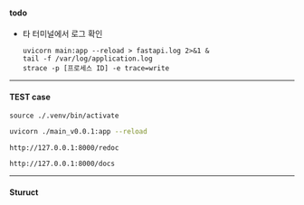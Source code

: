 #### todo
- 타 터미널에서 로그 확인
    ```
    uvicorn main:app --reload > fastapi.log 2>&1 &
    tail -f /var/log/application.log
    strace -p [프로세스 ID] -e trace=write
    ```
---
#### TEST case





```
source ./.venv/bin/activate
```

```bash
uvicorn ./main_v0.0.1:app --reload
```
```
http://127.0.0.1:8000/redoc
```
```
http://127.0.0.1:8000/docs
```
---
#### Sturuct
